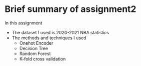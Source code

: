 # Brief summary of assignment2

In this assignment
* The dataset I used is 2020-2021 NBA statistics
* The methods and techniques I used
  * Onehot Encoder
  * Decision Tree
  * Random Forest
  * K-fold cross validation
